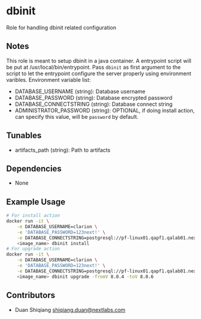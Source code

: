 # dbinit

Role for handling dbinit related configuration

## Notes

This role is meant to setup dbinit in a java container. A entrypoint script will be put at /usr/local/bin/entrypoint. Pass `dbinit` as first argument to the script to let the entrypoint configure the server properly using environment varibles. Environment variable list:

* DATABASE_USERNAME (string): Database username
* DATABASE_PASSWORD (string): Database encrypted password
* DATABASE_CONNECTSTRING (string): Database connect string
* ADMINISTRATOR_PASSWORD (string): OPTIONAL, if doing install action, can specify this value, will be `password` by default.

## Tunables

* artifacts_path (string): Path to artifacts

## Dependencies

* None

## Example Usage

```bash
# For install action
docker run -it \
    -e DATABASE_USERNAME=clarion \
    -e 'DATABASE_PASSWORD=123next!' \
    -e DATABASE_CONNECTSTRING=postgresql://pf-linux01.qapf1.qalab01.nextlabs.com:5432/clarion \
    <image_name> dbinit install
# For upgrade action
docker run -it \
    -e DATABASE_USERNAME=clarion \
    -e 'DATABASE_PASSWORD=123next!' \
    -e DATABASE_CONNECTSTRING=postgresql://pf-linux01.qapf1.qalab01.nextlabs.com:5432/clarion \
    <image_name> dbinit upgrade -fromV 8.0.4 -toV 8.0.6
```

## Contributors

* Duan Shiqiang <shiqiang.duan@nextlabs.com>

